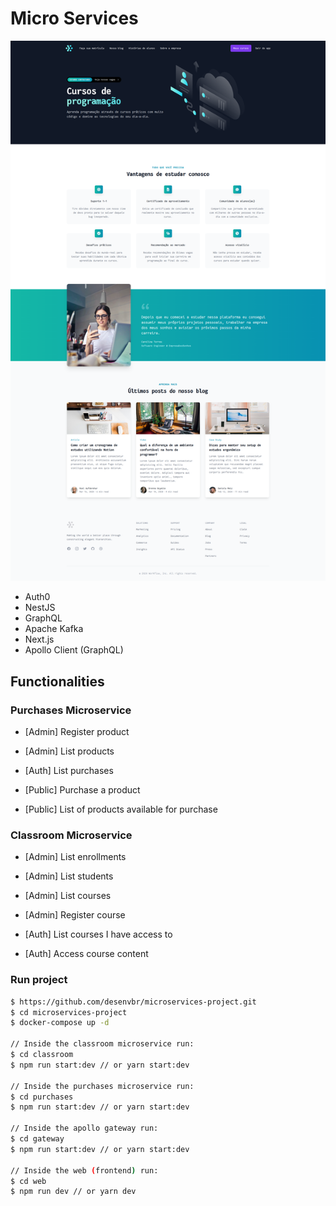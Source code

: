 <!-- @format -->

# Micro Services

![landing-page](.github/landing-page.png)

- Auth0
- NestJS
- GraphQL
- Apache Kafka
- Next.js
- Apollo Client (GraphQL)

## Functionalities

### Purchases Microservice

- [Admin] Register product
- [Admin] List products

- [Auth] List purchases

- [Public] Purchase a product
- [Public] List of products available for purchase

### Classroom Microservice

- [Admin] List enrollments
- [Admin] List students
- [Admin] List courses
- [Admin] Register course

- [Auth] List courses I have access to
- [Auth] Access course content

### Run project

```bash
$ https://github.com/desenvbr/microservices-project.git
$ cd microservices-project
$ docker-compose up -d

// Inside the classroom microservice run:
$ cd classroom
$ npm run start:dev // or yarn start:dev

// Inside the purchases microservice run:
$ cd purchases
$ npm run start:dev // or yarn start:dev

// Inside the apollo gateway run:
$ cd gateway
$ npm run start:dev // or yarn start:dev

// Inside the web (frontend) run:
$ cd web
$ npm run dev // or yarn dev
```
